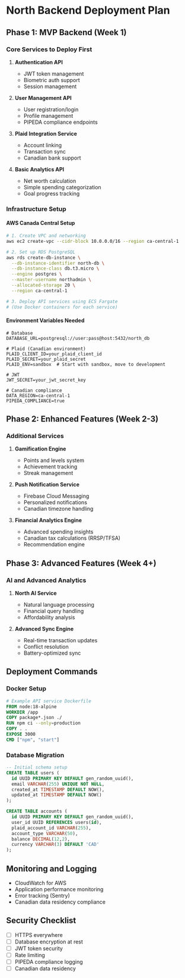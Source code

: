# North Backend Deployment Plan

## Phase 1: MVP Backend (Week 1)

### Core Services to Deploy First
1. **Authentication API**
   - JWT token management
   - Biometric auth support
   - Session management

2. **User Management API**
   - User registration/login
   - Profile management
   - PIPEDA compliance endpoints

3. **Plaid Integration Service**
   - Account linking
   - Transaction sync
   - Canadian bank support

4. **Basic Analytics API**
   - Net worth calculation
   - Simple spending categorization
   - Goal progress tracking

### Infrastructure Setup

#### AWS Canada Central Setup
```bash
# 1. Create VPC and networking
aws ec2 create-vpc --cidr-block 10.0.0.0/16 --region ca-central-1

# 2. Set up RDS PostgreSQL
aws rds create-db-instance \
  --db-instance-identifier north-db \
  --db-instance-class db.t3.micro \
  --engine postgres \
  --master-username northadmin \
  --allocated-storage 20 \
  --region ca-central-1

# 3. Deploy API services using ECS Fargate
# (Use Docker containers for each service)
```

#### Environment Variables Needed
```env
# Database
DATABASE_URL=postgresql://user:pass@host:5432/north_db

# Plaid (Canadian environment)
PLAID_CLIENT_ID=your_plaid_client_id
PLAID_SECRET=your_plaid_secret
PLAID_ENV=sandbox  # Start with sandbox, move to development

# JWT
JWT_SECRET=your_jwt_secret_key

# Canadian compliance
DATA_REGION=ca-central-1
PIPEDA_COMPLIANCE=true
```

## Phase 2: Enhanced Features (Week 2-3)

### Additional Services
1. **Gamification Engine**
   - Points and levels system
   - Achievement tracking
   - Streak management

2. **Push Notification Service**
   - Firebase Cloud Messaging
   - Personalized notifications
   - Canadian timezone handling

3. **Financial Analytics Engine**
   - Advanced spending insights
   - Canadian tax calculations (RRSP/TFSA)
   - Recommendation engine

## Phase 3: Advanced Features (Week 4+)

### AI and Advanced Analytics
1. **North AI Service**
   - Natural language processing
   - Financial query handling
   - Affordability analysis

2. **Advanced Sync Engine**
   - Real-time transaction updates
   - Conflict resolution
   - Battery-optimized sync

## Deployment Commands

### Docker Setup
```dockerfile
# Example API service Dockerfile
FROM node:18-alpine
WORKDIR /app
COPY package*.json ./
RUN npm ci --only=production
COPY . .
EXPOSE 3000
CMD ["npm", "start"]
```

### Database Migration
```sql
-- Initial schema setup
CREATE TABLE users (
  id UUID PRIMARY KEY DEFAULT gen_random_uuid(),
  email VARCHAR(255) UNIQUE NOT NULL,
  created_at TIMESTAMP DEFAULT NOW(),
  updated_at TIMESTAMP DEFAULT NOW()
);

CREATE TABLE accounts (
  id UUID PRIMARY KEY DEFAULT gen_random_uuid(),
  user_id UUID REFERENCES users(id),
  plaid_account_id VARCHAR(255),
  account_type VARCHAR(50),
  balance DECIMAL(12,2),
  currency VARCHAR(3) DEFAULT 'CAD'
);
```

## Monitoring and Logging
- CloudWatch for AWS
- Application performance monitoring
- Error tracking (Sentry)
- Canadian data residency compliance

## Security Checklist
- [ ] HTTPS everywhere
- [ ] Database encryption at rest
- [ ] JWT token security
- [ ] Rate limiting
- [ ] PIPEDA compliance logging
- [ ] Canadian data residency